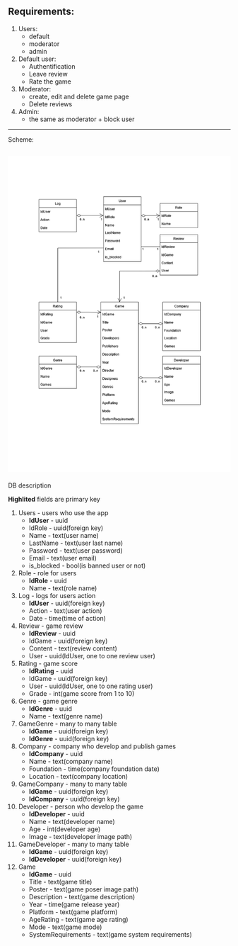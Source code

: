 ## Requirements:
1. Users:
   * default
   * moderator
   * admin
2. Default user:
   * Authentification
   * Leave review
   * Rate the game
3. Moderator:
   * create, edit and delete game page
   * Delete reviews
4. Admin:
   * the same as moderator + block user
---
Scheme:

![alt text](pictures/DBScheme.png)
---
DB description

**Highlited** fields are primary key
1. Users - users who use the app
   * **IdUser** - uuid
   * IdRole - uuid(foreign key)
   * Name - text(user name)
   * LastName - text(user last name)
   * Password - text(user password)
   * Email - text(user email)
   * is_blocked - bool(is banned user or not)
2. Role - role for users
   * **IdRole** - uuid
   * Name - text(role name)
3. Log - logs for users action
   * **IdUser** - uuid(foreign key)
   * Action - text(user action)
   * Date - time(time of action)
4. Review - game review
   * **IdReview** - uuid
   * IdGame - uuid(foreign key)
   * Content - text(review content)
   * User - uuid(IdUser, one to one review user)
5. Rating - game score
   * **IdRating** - uuid
   * IdGame - uuid(foreign key)
   * User - uuid(IdUser, one to one rating user)
   * Grade - int(game score from 1 to 10)
6. Genre - game genre
   * **IdGenre** - uuid
   * Name - text(genre name)
7. GameGenre - many to many table
   * **IdGame** - uuid(foreign key)
   * **IdGenre** - uuid(foreign key)
8. Company - company who develop and publish games
   * **IdCompany** - uuid
   * Name - text(company name)
   * Foundation - time(company foundation date)
   * Location - text(company location)
9. GameCompany - many to many table
   * **IdGame** - uuid(foreign key)
   * **IdCompany** - uuid(foreign key)
10. Developer - person who develop the game
    * **IdDeveloper** - uuid
    * Name - text(developer name)
    * Age - int(developer age)
    * Image - text(developer image path)
11. GameDeveloper - many to many table
    * **IdGame** - uuid(foreign key)
    * **IdDeveloper** - uuid(foreign key)
12. Game
    * **IdGame** - uuid
    * Title - text(game title)
    * Poster - text(game poser image path)
    * Description - text(game description)
    * Year - time(game release year)
    * Platform - text(game platform)
    * AgeRating - text(game age rating)
    * Mode - text(game mode)
    * SystemRequirements - text(game system requirements)
